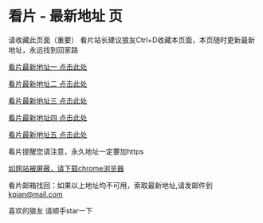 # 看片 - 最新地址 页

请收藏此页面（重要）
看片站长建议狼友Ctrl+D收藏本页面，本页随时更新最新地址，永远找到回家路

[看片最新地址一 点击此处](https://81xajr.top/) 

[看片最新地址二 点击此处](https://81xajq.top/) 

[看片最新地址三 点击此处](https://81xajp.top/) 

[看片最新地址四 点击此处](https:///) 

[看片最新地址五 点击此处](https:///) 

看片提醒您请注意，永久地址一定要加https

[如网站被屏蔽，请下载chrome浏览器](https://dl.8xiy4.xyz/chrome_93.0.4577.82.apk) 

看片邮箱找回：如果以上地址均不可用，索取最新地址,请发邮件到 kpian@mail.com

喜欢的狼友 请顺手star一下

